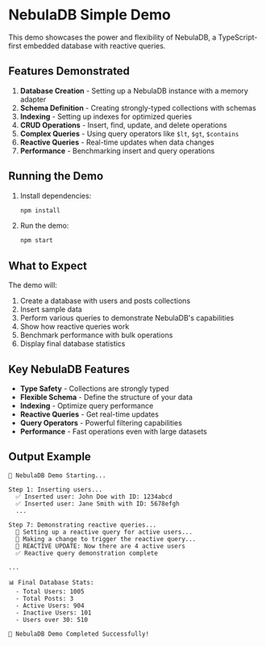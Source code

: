 # NebulaDB Simple Demo

This demo showcases the power and flexibility of NebulaDB, a TypeScript-first embedded database with reactive queries.

## Features Demonstrated

1. **Database Creation** - Setting up a NebulaDB instance with a memory adapter
2. **Schema Definition** - Creating strongly-typed collections with schemas
3. **Indexing** - Setting up indexes for optimized queries
4. **CRUD Operations** - Insert, find, update, and delete operations
5. **Complex Queries** - Using query operators like `$lt`, `$gt`, `$contains`
6. **Reactive Queries** - Real-time updates when data changes
7. **Performance** - Benchmarking insert and query operations

## Running the Demo

1. Install dependencies:
   ```bash
   npm install
   ```

2. Run the demo:
   ```bash
   npm start
   ```

## What to Expect

The demo will:

1. Create a database with users and posts collections
2. Insert sample data
3. Perform various queries to demonstrate NebulaDB's capabilities
4. Show how reactive queries work
5. Benchmark performance with bulk operations
6. Display final database statistics

## Key NebulaDB Features

- **Type Safety** - Collections are strongly typed
- **Flexible Schema** - Define the structure of your data
- **Indexing** - Optimize query performance
- **Reactive Queries** - Get real-time updates
- **Query Operators** - Powerful filtering capabilities
- **Performance** - Fast operations even with large datasets

## Output Example

```
🚀 NebulaDB Demo Starting...

Step 1: Inserting users...
  ✅ Inserted user: John Doe with ID: 1234abcd
  ✅ Inserted user: Jane Smith with ID: 5678efgh
  ...

Step 7: Demonstrating reactive queries...
  🔄 Setting up a reactive query for active users...
  🔄 Making a change to trigger the reactive query...
  🔔 REACTIVE UPDATE: Now there are 4 active users
  ✅ Reactive query demonstration complete

...

📊 Final Database Stats:
  - Total Users: 1005
  - Total Posts: 3
  - Active Users: 904
  - Inactive Users: 101
  - Users over 30: 510

🎉 NebulaDB Demo Completed Successfully!
```
